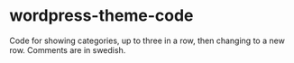 # wordpress-theme-code
Code for showing categories, up to three in a row, then changing to a new row. Comments are in swedish.
